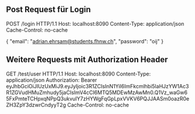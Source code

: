 ## Post Request für Login

POST /login HTTP/1.1
Host: localhost:8090
Content-Type: application/json
Cache-Control: no-cache

{
	"email": "adrian.ehrsam@students.fhnw.ch",
	"password": "oij"
}

## Weitere Requests mit Authorization Header

GET /test/user HTTP/1.1
Host: localhost:8090
Content-Type: application/json
Authorization: Bearer eyJhbGciOiJIUzUxMiJ9.eyJyIjoic3R1ZCIsInN1YiI6ImFkcmlhbi5laHJzYW1Ac3R1ZGVudHMuZmhudy5jaCIsImV4cCI6MTQ5MDEwMzAwMn0.Q1Vz_waGw65FxPmteTCHpxqNPpQ3ukvuIY7zHYWgFqGpLpxVVKV6PQJJAASm0oazR0eZH3ZpY3dzwrCndyyT2g
Cache-Control: no-cache
